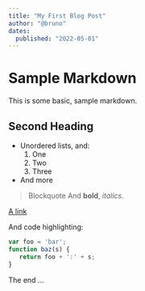 ```yaml
---
title: "My First Blog Post"
author: "@bruno"
dates:
  published: "2022-05-01"
---
```


# Sample Markdown

This is some basic, sample markdown.

## Second Heading

- Unordered lists, and:
  1. One
  2. Two
  3. Three
- And more

> Blockquote
And **bold**, _italics_.

[A link](https://markdowntohtml.com)

And code highlighting:

```js
var foo = 'bar';
function baz(s) {
   return foo + ':' + s;
}
```

The end ...